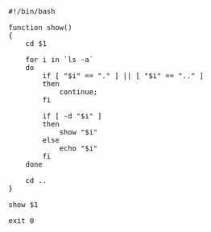 <pre class="prettyprint lang-js linenums">#!/bin/bash 
 
function show()
{
    cd $1
 
    for i in `ls -a`
    do
        if [ "$i" == "." ] || [ "$i" == ".." ]
        then
            continue;
        fi
 
        if [ -d "$i" ]
        then
            show "$i"
        else
            echo "$i"
        fi
    done
 
    cd ..
}
 
show $1
 
exit 0</pre>